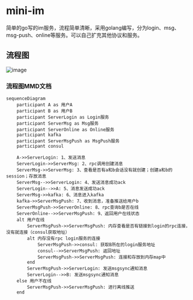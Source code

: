 # mini-im
简单的go写的im服务，流程简单清晰，采用golang编写，分为login、msg、msg-push、online等服务。可以自己扩充其他协议和服务。

## 流程图
![image](https://github.com/user-attachments/assets/e2c9d082-3f4b-4cd5-baf6-56597ef6e684)

### 流程图MMD文档
```
sequenceDiagram
    participant A as 用户A
    participant B as 用户B
    participant ServerLogin as Login服务
    participant ServerMsg as Msg服务
    participant ServerOnline as Online服务
    participant kafka
    participant ServerMsgPush as MsgPush服务
    participant consul

    A->>ServerLogin: 1、发送消息
    ServerLogin->>ServerMsg: 2、rpc调用创建消息
    ServerMsg->>ServerMsg: 3、查看是否有a和b会话没有就创建；创建a和b的session；存放消息
    ServerMsg-->>ServerLogin: 4、发送消息成功ack
    ServerLogin-->>A: 5、消息发送成功ack
    ServerMsg->>kafka: 6、消息进入kafka
    kafka->>ServerMsgPush: 7、收到消息，准备推送给用户b
    ServerMsgPush->>ServerOnline: 8、rpc查询b是否在线
    ServerOnline-->>ServerMsgPush: 9、返回用户在线状态
    alt 用户在线
        ServerMsgPush->>ServerMsgPush: 内存查看是否有链接到login的rpc连接，没有就连接（consul获取地址）
        alt 内存没有rpc login服务的连接
            ServerMsgPush->>consul: 获取B所在的login服务地址
            consul-->>ServerMsgPush: 返回地址
            ServerMsgPush->>ServerMsgPush: 连接和存放到内存map中
        end
        ServerMsgPush->>ServerLogin: 发送msgsync通知消息
        ServerLogin-->>B: 发送msgsync通知消息
    else 用户不在线
        ServerMsgPush->>ServerMsgPush: 进行离线推送
    end

```
